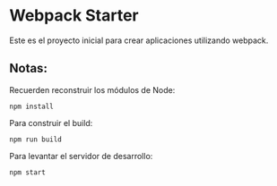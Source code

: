 # Webpack Starter

Este es el proyecto inicial para crear aplicaciones utilizando webpack.

## Notas:
Recuerden reconstruir los módulos de Node: 
```
npm install
```

Para construir el build:

```
npm run build
```

Para levantar el servidor de desarrollo:
```
npm start
```